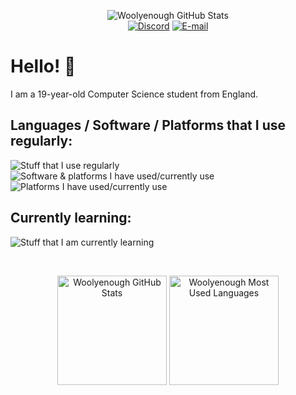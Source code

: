 <p align="center">
    <img src="https://capsule-render.vercel.app/api?type=waving&height=175&color=gradient&text=Woolyenough&section=header&reversal=false&fontColor=ecf3ff&fontAlign=50&animation=fadeIn&fontAlignY=40" alt="Woolyenough GitHub Stats" />
    <br>
    <a target="_blank" href="https://discord.com/users/404234902574202880"><img src="https://img.shields.io/badge/%40woolyenough-5865F2?style=for-the-badge&logo=discord&logoColor=white" alt="Discord" /></a>
    <a target="_blank" href="mailto:nuggets_stoops0z@icloud.com"><img src="https://img.shields.io/badge/public_email-249ee4?style=for-the-badge&logo=maildotru&logoColor=white" alt="E-mail" /></a>
</p>

# Hello! 👋
I am a 19-year-old Computer Science student from England.

## Languages / Software / Platforms that I use regularly:
![Stuff that I use regularly](https://skillicons.dev/icons?i=python,java,bash) &nbsp;&nbsp;&nbsp;&nbsp;&nbsp;&nbsp;&nbsp; ![Software & platforms I have used/currently use](https://skillicons.dev/icons?i=pycharm,idea,clion,vscodium) &nbsp;&nbsp;&nbsp;&nbsp;&nbsp;&nbsp;&nbsp; ![Platforms I have used/currently use](https://skillicons.dev/icons?i=raspberrypi,linux)

## Currently learning:
![Stuff that I am currently learning](https://skillicons.dev/icons?i=c,latex)

<br>
<p align="center">
    <img height="175" src="https://github-stats.wooly.wtf/api?username=Woolyenough&hide=stars&show_icons=true&theme=tokyonight&hide_rank=true&include_all_commits=true" alt="Woolyenough GitHub Stats" />
    <img height="175" src="https://github-stats.wooly.wtf/api/top-langs/?username=Woolyenough&exclude_repo=github-stats&theme=tokyonight&layout=compact" alt="Woolyenough Most Used Languages" />
</p>